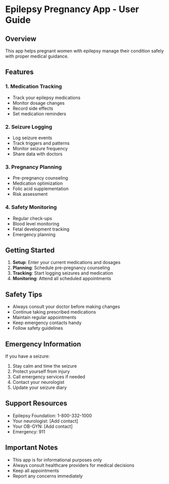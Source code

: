 # Epilepsy Pregnancy App - User Guide

## Overview
This app helps pregnant women with epilepsy manage their condition safely with proper medical guidance.

## Features

### 1. Medication Tracking
- Track your epilepsy medications
- Monitor dosage changes
- Record side effects
- Set medication reminders

### 2. Seizure Logging
- Log seizure events
- Track triggers and patterns
- Monitor seizure frequency
- Share data with doctors

### 3. Pregnancy Planning
- Pre-pregnancy counseling
- Medication optimization
- Folic acid supplementation
- Risk assessment

### 4. Safety Monitoring
- Regular check-ups
- Blood level monitoring
- Fetal development tracking
- Emergency planning

## Getting Started

1. **Setup**: Enter your current medications and dosages
2. **Planning**: Schedule pre-pregnancy counseling
3. **Tracking**: Start logging seizures and medication
4. **Monitoring**: Attend all scheduled appointments

## Safety Tips

- Always consult your doctor before making changes
- Continue taking prescribed medications
- Maintain regular appointments
- Keep emergency contacts handy
- Follow safety guidelines

## Emergency Information

If you have a seizure:
1. Stay calm and time the seizure
2. Protect yourself from injury
3. Call emergency services if needed
4. Contact your neurologist
5. Update your seizure diary

## Support Resources

- Epilepsy Foundation: 1-800-332-1000
- Your neurologist: [Add contact]
- Your OB-GYN: [Add contact]
- Emergency: 911

## Important Notes

- This app is for informational purposes only
- Always consult healthcare providers for medical decisions
- Keep all appointments
- Report any concerns immediately

